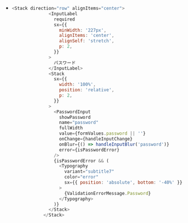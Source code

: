 - ```javascript
  <Stack direction="row" alignItems="center">
                <InputLabel
                  required
                  sx={{
                    minWidth: '227px',
                    alignItems: 'center',
                    alignSelf: 'stretch',
                    p: 2,
                  }}
                >
                  パスワード
                </InputLabel>
                <Stack
                  sx={{
                    width: '100%',
                    position: 'relative',
                    p: 2,
                  }}
                >
                  <PasswordInput
                    showPassword
                    name="password"
                    fullWidth
                    value={formValues.password || ''}
                    onChange={handleInputChange}
                    onBlur={() => handleInputBlur('password')}
                    error={isPasswordError}
                  />
                  {isPasswordError && (
                    <Typography
                      variant="subtitle7"
                      color="error"
                      sx={{ position: 'absolute', bottom: '-40%' }}
                    >
                      {ValidationErrorMessage.Password}
                    </Typography>
                  )}
                </Stack>
              </Stack>
  ```